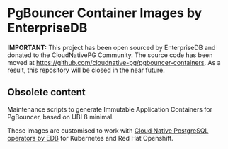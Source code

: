 # PgBouncer Container Images by EnterpriseDB

**IMPORTANT:** This project has been open sourced by EnterpriseDB
and donated to the CloudNativePG Community. The source code has been
moved at https://github.com/cloudnative-pg/pgbouncer-containers.
As a result, this repository will be closed in the near future.

## Obsolete content

Maintenance scripts to generate Immutable Application Containers for PgBouncer,
based on UBI 8 minimal.

These images are customised to work with
[Cloud Native PostgreSQL operators by EDB](https://docs.enterprisedb.io/cloud-native-postgresql/)
for Kubernetes and Red Hat Openshift.
